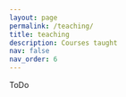 ```yaml
---
layout: page
permalink: /teaching/
title: teaching
description: Courses taught
nav: false
nav_order: 6
---
```


ToDo
